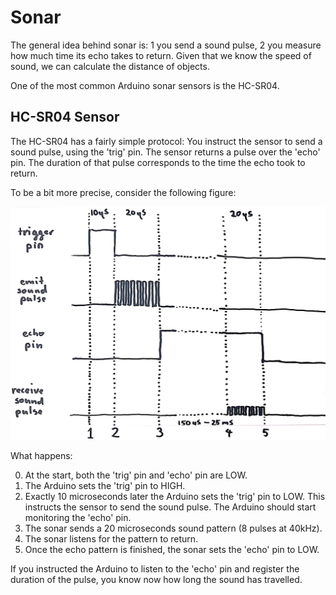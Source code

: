 # Sonar

The general idea behind sonar is: 1 you send a sound pulse, 2 you measure how much time its echo takes to return. Given that we know the speed of sound, we can calculate the distance of objects.

One of the most common Arduino sonar sensors is the HC-SR04.

## HC-SR04 Sensor

The HC-SR04 has a fairly simple protocol: You instruct the sensor to send a sound pulse, using the 'trig' pin. The sensor returns a pulse over the 'echo' pin. The duration of that pulse corresponds to the time the echo took to return.

To be a bit more precise, consider the following figure:

![Sonar](sonar-chart.jpg "400px")

What happens:

0. At the start, both the 'trig' pin and 'echo' pin are LOW.
1. The Arduino sets the 'trig' pin to HIGH.
2. Exactly 10 microseconds later the Arduino sets the 'trig' pin to LOW. This instructs the sensor to send the sound pulse. The Arduino should start monitoring the 'echo' pin.
3. The sonar sends a 20 microseconds sound pattern (8 pulses at 40kHz).
4. The sonar listens for the pattern to return.
5. Once the echo pattern is finished, the sonar sets the 'echo' pin to LOW.

If you instructed the Arduino to listen to the 'echo' pin and register the duration of the pulse, you know now how long the sound has travelled.

